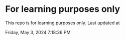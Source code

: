 # For learning purposes only
This repo is for learning purposes only.
Last updated at

Friday, May 3, 2024 7:18:36 PM


